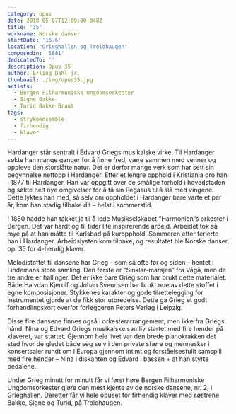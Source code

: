 ```yaml
---
category: opus
date: 2018-05-07T12:00:00.048Z
title: '35'
workname: Norske danser
startDate: '16.6'
location: 'Grieghallen og Troldhaugen'
composedin: '1881'
dedicatedTo: ''
description: Opus 35
author: Erling Dahl jr.
thumbnail: ./img/opus35.jpg
artists:
  - Bergen Filharmoniske Ungdomsorkester
  - Signe Bakke
  - Turid Bakke Braut
tags:
  - strykeensemble
  - firhendig
  - klaver
---
```

Hardanger står sentralt i Edvard Griegs musikalske virke. Til Hardanger søkte han mange ganger for å finne fred, være sammen med venner og oppleve den storslåtte natur. Det er derfor mange verk som har sett sin begynnelse nettopp i Hardanger. Etter et lengre opphold i Kristiania dro han i 1877 til Hardanger. Han var oppgitt over de smålige forhold i hovedstaden og søkte helt nye omgivelser for å få sin Pegasus til å slå med vingene. Dette lyktes han med, så selv om oppholdet i Hardanger bare varte et par år, kom han stadig tilbake dit – helst i sommerstid.

I 1880 hadde han takket ja til å lede Musikselskabet ”Harmonien”s orkester i Bergen. Det var hardt og til tider lite inspirerende arbeid. Arbeidet tok så mye på at han måtte til Karlsbad på kuropphold. Sommeren etter ferierte han i Hardanger. Arbeidslysten kom tilbake, og resultatet ble Norske danser, op. 35 for 4-hendig klaver.

Melodistoffet til dansene har Grieg – som så ofte før og siden – hentet i Lindemans store samling. Den første er ”Sinklar-marsjen” fra Vågå, men de tre andre er hallinger. Det er ikke bare Grieg som har brukt dette materialet. Både Halvdan Kjerulf og Johan Svendsen har brukt noe av dette stoffet i egne komposisjoner. Stykkenes karakter og gode tilrettelegging for instrumentet gjorde at de fikk stor utbredelse. Dette ga Grieg et godt forhandlingskort overfor forleggeren Peters Verlag i Leipzig.

Disse fire dansene finnes også i orkesterarrangement, men ikke fra Griegs hånd. Nina og Edvard Griegs musikalske samliv startet med fire hender på klaveret, var startet. Gjennom hele livet var den brede pianokrakken det sted hvor de gledet både seg selv i den private sfære og mennesker i konsertsaler rundt om i Europa gjennom intimt og forståelsesfullt samspill med fire hender – Nina i diskanten og Edvard i bassen + at han styrte pedalene.

Under Grieg minutt for minutt får vi først høre Bergen Filharmoniske Ungdomsorkester gjøre den mest kjente av de norske dansene, nr. 2, i Grieghallen. Deretter får vi hele opuset for firhendig klaver med søstrene Bakke, Signe og Turid, på Troldhaugen.

